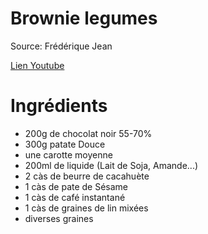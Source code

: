 # Brownie legumes 

Source: Frédérique Jean

[Lien Youtube](https://youtu.be/f9OTTkvUBPY)    

# Ingrédients 

- 200g de chocolat noir 55-70%
- 300g patate Douce
- une carotte moyenne 
- 200ml de liquide (Lait de Soja, Amande...)
- 2 càs de beurre de cacahuète
- 1 càs de pate de Sésame
- 1 càs de café instantané 
- 1 càs de graines de lin mixées
- diverses graines

